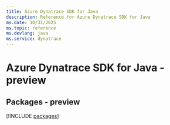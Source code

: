 ```yaml
---
title: Azure Dynatrace SDK for Java
description: Reference for Azure Dynatrace SDK for Java
ms.date: 10/31/2025
ms.topic: reference
ms.devlang: java
ms.service: dynatrace
---
```

# Azure Dynatrace SDK for Java - preview
## Packages - preview
[!INCLUDE [packages](dynatrace-index.md)]